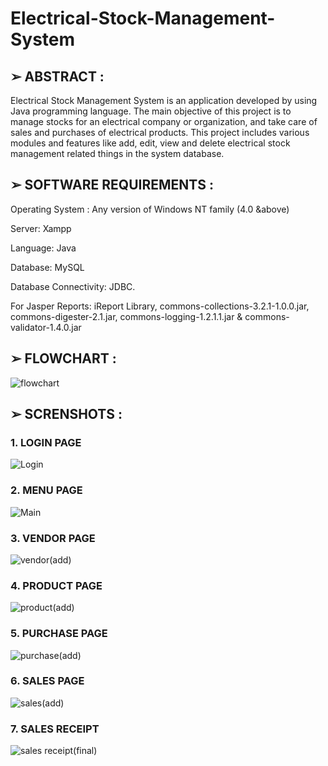 # Electrical-Stock-Management-System
## ➢ ABSTRACT : 
Electrical Stock Management System is an application developed by using Java programming language. The main objective of this project is to manage stocks for an electrical company or organization, and take care of sales and purchases of electrical products. This project includes various modules and features like add, edit, view and delete electrical stock management related things in the system database.

## ➢ SOFTWARE REQUIREMENTS :
Operating System : Any version of Windows NT family (4.0 &above)

Server: Xampp

Language: Java

Database: MySQL

Database Connectivity: JDBC.

For Jasper Reports: iReport Library, commons-collections-3.2.1-1.0.0.jar, commons-digester-2.1.jar, commons-logging-1.2.1.1.jar & commons- validator-1.4.0.jar

## ➢ FLOWCHART : 
![flowchart](https://user-images.githubusercontent.com/72904996/121799422-a5b95e80-cc49-11eb-9fcf-311008ca1d81.PNG)

## ➢ SCRENSHOTS : 

### 1. LOGIN PAGE
![Login](https://user-images.githubusercontent.com/72904996/121799311-04320d00-cc49-11eb-9713-b5fcde12ccb6.JPG)

### 2. MENU PAGE
![Main](https://user-images.githubusercontent.com/72904996/121799330-1b70fa80-cc49-11eb-9fe8-2435b444ef7d.JPG)

### 3. VENDOR PAGE
![vendor(add)](https://user-images.githubusercontent.com/72904996/121799356-41969a80-cc49-11eb-8667-6324d1039dd3.JPG)

### 4. PRODUCT PAGE
![product(add)](https://user-images.githubusercontent.com/72904996/121799373-57a45b00-cc49-11eb-910f-5568c2b51d4c.JPG)

### 5. PURCHASE PAGE
![purchase(add)](https://user-images.githubusercontent.com/72904996/121799384-65f27700-cc49-11eb-8428-aa4b08b62e3d.JPG)

### 6. SALES PAGE
![sales(add)](https://user-images.githubusercontent.com/72904996/121799388-77d41a00-cc49-11eb-9f18-ebb564900a42.JPG)

### 7. SALES RECEIPT
![sales receipt(final)](https://user-images.githubusercontent.com/72904996/121799409-95a17f00-cc49-11eb-826a-53a4df58a4f2.JPG)
